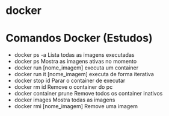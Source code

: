 # docker


# **Comandos Docker (Estudos)**

* docker ps -a  Lista todas as imagens executadas
* docker ps     Mostra as imagens ativas no momento
* docker run [nome_imagem] executa um container
* docker run it [nome_imagem] executa de forma iterativa
* docker stop id Parar o container de executar
* docker rm  id Remove o container do pc
* docker container prune Remove todos os container inativos
* docker images Mostra todas as imagens 
* docker rmi [nome_imagem] Remove uma imagem